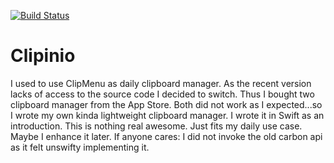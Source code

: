 [![Build Status](https://travis-ci.org/benjohnde/Clipinio.svg?branch=master)](https://travis-ci.org/benjohnde/Clipinio)

# Clipinio

I used to use ClipMenu as daily clipboard manager. As the recent version lacks of access to the source code I decided to switch. Thus I bought two clipboard manager from the App Store. Both did not work as I expected...so I wrote my own kinda lightweight clipboard manager. I wrote it in Swift as an introduction. This is nothing real awesome. Just fits my daily use case. Maybe I enhance it later. If anyone cares: I did not invoke the old carbon api as it felt unswifty implementing it.
